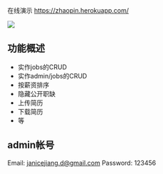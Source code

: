 在线演示 https://zhaopin.herokuapp.com/

![](http://oji7id3lo.bkt.clouddn.com/zhaopin.gif)

## 功能概述
- 实作jobs的CRUD
- 实作admin/jobs的CRUD
- 按薪资排序
- 隐藏公开职缺
- 上传简历
- 下载简历
- 等

## admin帐号
Email: janicejiang.d@gmail.com
Password: 123456
